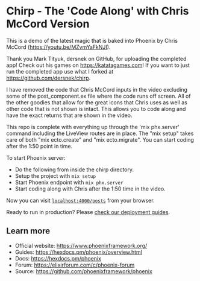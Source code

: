 # Chirp - The 'Code Along' with Chris McCord Version

This is a demo of the latest magic that is baked into Phoenix by Chris McCord (https://youtu.be/MZvmYaFkNJI). 

Thank you Mark Tityuk, dersnek on GitHub, for uploading the completed app!  Check out his games on https://katatagames.com!
If you want to just run the completed app use what I forked at https://github.com/dersnek/chirp.

I have removed the code that Chris McCord inputs in the video excluding some of the post_component.ex file where the code runs off screen.  All of the other goodies that allow for the great icons that Chris uses as well as other code that is not shown is intact.  This allows you to code along and have the exact returns that are shown in the video.

This repo is complete with everything up through the 'mix phx.server' command including the LiveView routes are in place. The "mix setup" takes care of both "mix ecto.create" and "mix ecto.migrate".
You can start coding after the 1:50 point in time. 

To start Phoenix server:

  * Do the following from inside the chirp directory.
  * Setup the project with `mix setup`
  * Start Phoenix endpoint with `mix phx.server`
  * Start coding along with Chris after the 1:50 time in the video.

Now you can visit [`localhost:4000/posts`](http://localhost:4000/posts) from your browser.

Ready to run in production? Please [check our deployment guides](https://hexdocs.pm/phoenix/deployment.html).

## Learn more

  * Official website: https://www.phoenixframework.org/
  * Guides: https://hexdocs.pm/phoenix/overview.html
  * Docs: https://hexdocs.pm/phoenix
  * Forum: https://elixirforum.com/c/phoenix-forum
  * Source: https://github.com/phoenixframework/phoenix
